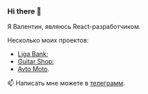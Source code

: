 ### Hi there 👋

Я Валентин, являюсь React-разработчиком.

Несколько моих проектов:
- <a href="https://github.com/we1tkindzy/liga_bank">Liga Bank</a>;
- <a href="https://github.com/we1tkindzy/guitar_shop">Guitar Shop</a>;
- <a href="https://github.com/we1tkindzy/Erdyakov_avto-moto">Avto Moto</a>.

📫 Написать мне можете в <a href="https://t.me/hxlser">телеграмм</a>.

<!--![Anurag's GitHub stats](https://github-readme-stats.vercel.app/api?username=we1tkindzy&hide=contribs,prs&show_icons=true&theme=buefy)-->

